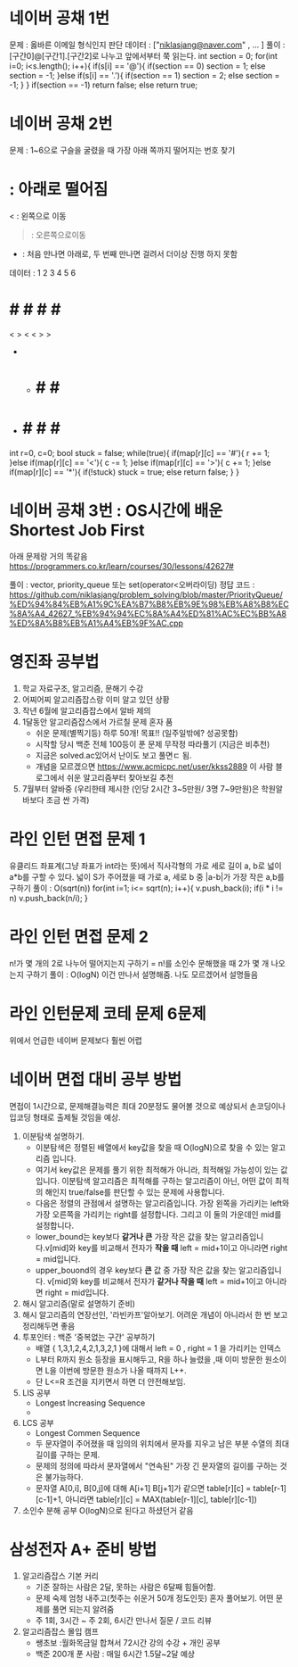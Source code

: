 # 네이버 공채 1번 

문제 : 옳바른 이메일 형식인지 판단
데이터 : ["niklasjang@naver.com" , ... ]
풀이 : [구간0]@[구간1].[구간2]로 나누고 앞에서부터 쭉 읽는다.
int section = 0;
for(int i=0; i<s.length(); i++){
    if(s[i] == '@'){
        if(section == 0) section = 1;
        else section = -1;
    }else if(s[i] == '.'){
        if(section == 1) section = 2;
        else section = -1;
    }
}
if(section == -1) return false;
else return true;

# 네이버 공채 2번

문제 : 1~6으로 구슬을 굴렸을 때 가장 아래 쪽까지 떨어지는 번호 찾기
# : 아래로 떨어짐
< : 왼쪽으로 이동
> : 오른쪽으로이동
* : 처음 만나면 아래로, 두 번째 만나면 걸려서 더이상 진행 하지 못함

데이터 :
1 2 3 4 5 6
# # # # # #
< > < < > >
* * # # # #
* # # # # #
int r=0, c=0;
bool stuck = false;
while(true){
    if(map[r][c] == '#'){
        r += 1;
    }else if(map[r][c] == '<'){
        c -= 1;
    }else if(map[r][c] == '>'){
        c += 1;
    }else if(map[r][c] == '*'){
        if(!stuck) stuck =  true;
        else return false;
    }
}

# 네이버 공채 3번 : OS시간에 배운 Shortest Job First

아래 문제랑 거의 똑같음 
https://programmers.co.kr/learn/courses/30/lessons/42627#

풀이 : vector, priority_queue 또는 set(operator<오버라이딩)
정답 코드 : 
https://github.com/niklasjang/problem_solving/blob/master/PriorityQueue/%ED%94%84%EB%A1%9C%EA%B7%B8%EB%9E%98%EB%A8%B8%EC%8A%A4_42627_%EB%94%94%EC%8A%A4%ED%81%AC%EC%BB%A8%ED%8A%B8%EB%A1%A4%EB%9F%AC.cpp

# 영진좌 공부법
1. 학교 자료구조, 알고리즘, 문해기 수강
2. 어찌어찌 알고리즘잡스랑 이미 알고 있던 상황
3. 작년 6월에 알고리즘잡스에서 알바 제의
4. 1달동안 알고리즘잡스에서 가르칠 문제 혼자 품
    - 쉬운 문제(별찍기등) 하루  50개! 목표!! (일주일밖에? 성공못함)
    - 시작할 당시 백준 전체 100등이 푼 문제 무작정 따라풀기 (지금은 비추천)
    - 지금은 solved.ac있어서 난이도 보고  풀면ㄷ 됨. 
    - 개념을 모르겠으면 https://www.acmicpc.net/user/kkss2889 이 사람 블로그에서 쉬운 알고리즘부터 찾아보길 추천
5. 7월부터 알바중 (우리한테 제시한 (인당 2시간 3~5만원/ 3명 7~9만원)은 학원알바보다 조금 싼 가격)


# 라인 인턴 면접 문제 1
유클리드 좌표계(그냥 좌표가 int라는 뜻)에서 직사각형의 가로 세로 길이 a, b로 넓이 a*b를 구할 수 있다.
넓이 S가 주어졌을 때 가로 a, 세로 b 중 |a-b|가 가장 작은 a,b를 구하기
풀이 : O(sqrt(n))
for(int i=1; i<= sqrt(n); i++){
    v.push_back(i);
    if(i * i != n) v.push_back(n/i);
}

# 라인 인턴 면접 문제 2
n!가 몇 개의 2로 나누어 떨어지는지 구하기
= n!를 소인수 문해했을 때 2가 몇 개 나오는지 구하기
풀이 : O(logN)
이건 만나서 설명해줌. 나도 모르겠어서 설명들음

# 라인 인턴문제 코테 문제 6문제
위에서 언급한 네이버 문제보다 훨씬 어렵

# 네이버 면접 대비 공부 방법
면접이 1시간으로, 문제해결능력은 최대 20분정도 물어볼 것으로 예상되서 손코딩이나 입코딩 형태로 출제될 것임을 예상.

1. 이분탐색 설명하기.
    - 이분탐색은 정렬된 배열에서 key값을 찾을 때 O(logN)으로 찾을 수 있는 알고리즘 입니다. 
    - 여기서 key값은 문제를 풀기 위한 최적해가 아니라, 최적해일 가능성이 있는 값입니다. 이분탐색 알고리즘은 최적해를 구하는 알고리즘이 아닌,
    어떤 값이 최적의 해인지 true/false를 판단할 수 있는 문제에 사용합니다.
    - 다음은 정렬의 관점에서 설명하는 알고리즘입니다. 가장 왼쪽을 가리키는 left와 가장 오른쪽을 가리키는 right를 설정합니다. 그리고 이 둘의 가운데인 mid를 설정합니다. 
    - lower_bound는 key보다 **같거나 큰** 가장 작은 값을 찾는 알고리즘입니다.v[mid]와 key를 비교해서 전자가 **작을 때** left = mid+1이고 아니라면 right = mid입니다. 
    - upper_bouond의 경우 key보다 **큰** 값 중 가장 작은 값을 찾는 알고리즘입니다. v[mid]와 key를 비교해서 전자가 **같거나 작을 때** left = mid+1이고 아니라면 right = mid입니다.
2. 해시 알고리즘(말로 설명하기 준비)
3. 해시 알고리즘의 연장선인, '라빈카프'알아보기. 어려운 개념이 아니라서 한 번 보고 정리해두면 좋음
4. 투포인터 : 백준 '중복없는 구간' 공부하기
    - 배열 { 1,3,1,2,4,2,1,3,2,1 }에 대해서 left = 0 , right = 1 을 가리키는 인덱스
    - L부터 R까지 원소 등장을 표시해두고, R을 하나 늘렸을 ,때 이미 방문한 원소이면 L을 이번에 방문한 원소가 나올 때까지 L++.
    - 단 L<=R 조건을 지키면서 하면 더 안전해보임.
5. LIS 공부
    - Longest Increasing Sequence
    - 
6. LCS 공부
    - Longest Commen Sequence
    - 두 문자열이 주어졌을 때 임의의 위치에서 문자를 지우고 남은 부분 수열의 최대 길이를 구하는 문제.
    - 문제의 정의에 따라서 문자열에서 "연속된" 가장 긴 문자열의 길이를 구하는 것은 불가능하다.
    - 문자열 A[0,i], B[0,j]에 대해 A[i+1] B[j+1]가 같으면 table[r][c] = table[r-1][c-1]+1, 
    아니라면 table[r][c] = MAX(table[r-1][c], table[r][c-1])
7. 소인수 분해 공부 O(logN)으로 된다고 하셨던거 같음

# 삼성전자 A+ 준비 방법
1. 알고리즘잡스 기본 커리 
    - 기준 잘하는 사람은 2달, 못하는 사람은 6달째 힘들어함.
    - 문제 숙제 엄청 내주고(첫주는 쉬운거 50개 정도인듯) 혼자 풀어보기. 어떤 문제를 풀면 되는지 알려줌
    - 주 1회, 3시간 ~ 주 2회, 6시간 만나서 질문 / 코드 리뷰
2. 알고리즘잡스 몰입 캠프
    - 쌩초보 :월화목금일 합쳐서 72시간 강의 수강 + 개인 공부
    - 백준 200개 푼 사람 : 매일 6시간 1.5달~2달 예상


